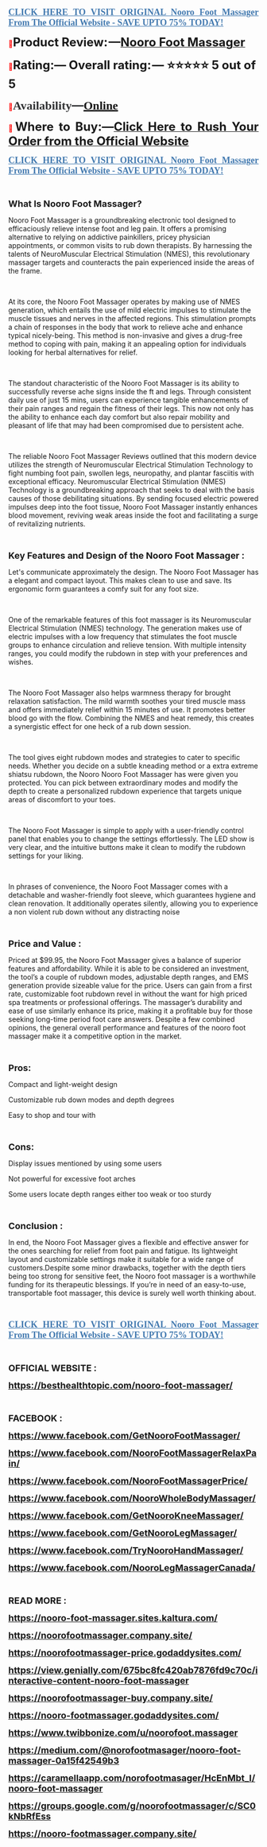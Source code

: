 <p align="justify"><strong><a href="https://besthealthtopic.com/nooro-foot-massager-buy/"><span style="color: #437ab0;"><span style="font-family: 'Linux Libertine G';"><span style="font-size: large;"><span lang="en-US"><u>CLICK HERE TO VISIT ORIGINAL Nooro Foot Massager From The Official Website - SAVE UPTO 75% TODAY!</u></span></span></span></span></a></strong></p>
<p align="justify"><span style="color: #ff0000;">📣</span><span style="font-size: x-large;"><span lang="en-US"><strong>Product Review: &mdash;</strong></span></span><a href="https://www.facebook.com/GetNooroFootMassager/" target="_blank"><span style="font-size: x-large;"><span lang="en-US"><strong>Nooro Foot Massager</strong></span></span></a></p>
<p><span style="color: #ff0000;">📣</span><span style="font-size: x-large;"><span lang="en-US"><strong>Rating:&mdash; Overall rating: &mdash; ⭐⭐⭐⭐⭐ 5 out of 5</strong></span></span></p>
<p><strong><span style="color: #ff0000;">📣</span></strong><strong><span style="color: #323335;"><span style="font-family: 'PT Serif', serif;"><span style="font-size: x-large;"><span lang="en-US"><strong>Availability</strong></span></span></span></span></strong><strong><span style="color: #323335;"><span style="font-size: x-large;">&mdash;</span></span></strong><strong><a href="https://www.facebook.com/NooroFootMassagerRelaxPain/" target="_blank"><span style="font-family: 'PT Serif', serif;"><span style="font-size: x-large;"><span lang="en-US"><u><strong>Online</strong></u></span></span></span></a></strong></p>
<p align="justify"><span style="color: #ff0000;">📣</span><span style="font-size: x-large;"><span lang="en-US"><strong>Where to Buy:&mdash;</strong></span></span><a href="https://www.facebook.com/NooroFootMassagerPrice/"><span style="font-size: x-large;"><strong>Click Here to Rush Your Order from the Official Website</strong></span></a></p>
<p align="justify"><strong><a href="https://besthealthtopic.com/nooro-foot-massager-buy/"><span style="color: #437ab0;"><span style="font-family: 'Linux Libertine G';"><span style="font-size: large;"><span lang="en-US"><u><strong>CLICK HERE TO VISIT ORIGINAL Nooro Foot Massager From The Official Website - SAVE UPTO 75% TODAY!</strong></u></span></span></span></span></a></strong></p>
<p>&nbsp;</p>
<p><span style="font-size: large;"><strong>What Is Nooro Foot Massager?</strong></span></p>
<p>Nooro Foot Massager is a groundbreaking electronic tool designed to efficaciously relieve intense foot and leg pain. It offers a promising alternative to relying on addictive painkillers, pricey physician appointments, or common visits to rub down therapists. By harnessing the talents of NeuroMuscular Electrical Stimulation (NMES), this revolutionary massager targets and counteracts the pain experienced inside the areas of the frame.</p>
<p>&nbsp;</p>
<p>At its core, the Nooro Foot Massager operates by making use of NMES generation, which entails the use of mild electric impulses to stimulate the muscle tissues and nerves in the affected regions. This stimulation prompts a chain of responses in the body that work to relieve ache and enhance typical nicely-being. This method is non-invasive and gives a drug-free method to coping with pain, making it an appealing option for individuals looking for herbal alternatives for relief.</p>
<p>&nbsp;</p>
<p>The standout characteristic of the Nooro Foot Massager is its ability to successfully reverse ache signs inside the ft and legs. Through consistent daily use of just 15 mins, users can experience tangible enhancements of their pain ranges and regain the fitness of their legs. This now not only has the ability to enhance each day comfort but also repair mobility and pleasant of life that may had been compromised due to persistent ache.</p>
<p>&nbsp;</p>
<p>The reliable Nooro Foot Massager Reviews outlined that this modern device utilizes the strength of Neuromuscular Electrical Stimulation Technology to fight numbing foot pain, swollen legs, neuropathy, and plantar fasciitis with exceptional efficacy. Neuromuscular Electrical Stimulation (NMES) Technology is a groundbreaking approach that seeks to deal with the basis causes of those debilitating situations. By sending focused electric powered impulses deep into the foot tissue, Nooro Foot Massager instantly enhances blood movement, reviving weak areas inside the foot and facilitating a surge of revitalizing nutrients.</p>
<p>&nbsp;</p>
<p><span style="font-size: large;"><strong>Key Features and Design of the Nooro Foot Massager :</strong></span></p>
<p>Let's communicate approximately the design. The Nooro Foot Massager has a elegant and compact layout. This makes clean to use and save. Its ergonomic form guarantees a comfy suit for any foot size.</p>
<p>&nbsp;</p>
<p>One of the remarkable features of this foot massager is its Neuromuscular Electrical Stimulation (NMES) technology. The generation makes use of electric impulses with a low frequency that stimulates the foot muscle groups to enhance circulation and relieve tension. With multiple intensity ranges, you could modify the rubdown in step with your preferences and wishes.</p>
<p>&nbsp;</p>
<p>The Nooro Foot Massager also helps warmness therapy for brought relaxation satisfaction. The mild warmth soothes your tired muscle mass and offers immediately relief within 15 minutes of use. It promotes better blood go with the flow. Combining the NMES and heat remedy, this creates a synergistic effect for one heck of a rub down session.</p>
<p>&nbsp;</p>
<p>The tool gives eight rubdown modes and strategies to cater to specific needs. Whether you decide on a subtle kneading method or a extra extreme shiatsu rubdown, the Nooro Nooro Foot Massager has were given you protected. You can pick between extraordinary modes and modify the depth to create a personalized rubdown experience that targets unique areas of discomfort to your toes.</p>
<p>&nbsp;</p>
<p>The Nooro Foot Massager is simple to apply with a user-friendly control panel that enables you to change the settings effortlessly. The LED show is very clear, and the intuitive buttons make it clean to modify the rubdown settings for your liking.</p>
<p>&nbsp;</p>
<p>In phrases of convenience, the Nooro Foot Massager comes with a detachable and washer-friendly foot sleeve, which guarantees hygiene and clean renovation. It additionally operates silently, allowing you to experience a non violent rub down without any distracting noise</p>
<p>&nbsp;</p>
<p><span style="font-size: large;"><strong>Price and Value :</strong></span></p>
<p>Priced at $99.95, the Nooro Foot Massager gives a balance of superior features and affordability. While it is able to be considered an investment, the tool&rsquo;s a couple of rubdown modes, adjustable depth ranges, and EMS generation provide sizeable value for the price. Users can gain from a first rate, customizable foot rubdown revel in without the want for high priced spa treatments or professional offerings. The massager&rsquo;s durability and ease of use similarly enhance its price, making it a profitable buy for those seeking long-time period foot care answers. Despite a few combined opinions, the general overall performance and features of the nooro foot massager make it a competitive option in the market.</p>
<p>&nbsp;</p>
<p><span style="font-size: large;"><strong>Pros:</strong></span></p>
<p>Compact and light-weight design</p>
<p>Customizable rub down modes and depth degrees</p>
<p>Easy to shop and tour with</p>
<p>&nbsp;</p>
<p><span style="font-size: large;"><strong>Cons:</strong></span></p>
<p>Display issues mentioned by using some users</p>
<p>Not powerful for excessive foot arches</p>
<p>Some users locate depth ranges either too weak or too sturdy</p>
<p>&nbsp;</p>
<p><span style="font-size: large;"><strong>Conclusion :</strong></span></p>
<p>In end, the Nooro Foot Massager gives a flexible and effective answer for the ones searching for relief from foot pain and fatigue. Its lightweight layout and customizable settings make it suitable for a wide range of customers.Despite some minor drawbacks, together with the depth tiers being too strong for sensitive feet, the Nooro foot massager is a worthwhile funding for its therapeutic blessings. If you&rsquo;re in need of an easy-to-use, transportable foot massager, this device is surely well worth thinking about.</p>
<p>&nbsp;</p>
<p align="justify"><strong><a href="https://besthealthtopic.com/nooro-foot-massager-buy/"><span style="color: #437ab0;"><span style="font-family: 'Linux Libertine G';"><span style="font-size: large;"><span lang="en-US"><u><strong>CLICK HERE TO VISIT ORIGINAL Nooro Foot Massager From The Official Website - SAVE UPTO 75% TODAY!</strong></u></span></span></span></span></a></strong></p>
<p align="justify">&nbsp;</p>
<p><span style="font-size: large;"><strong>OFFICIAL WEBSITE :</strong></span></p>
<p><span style="font-size: large;"><strong><a href="https://besthealthtopic.com/nooro-foot-massager/">https://besthealthtopic.com/nooro-foot-massager/</a></strong></span></p>
<p>&nbsp;</p>
<p><span style="font-size: large;"><strong>FACEBOOK :</strong></span></p>
<p><span style="font-size: large;"><strong><a href="https://www.facebook.com/GetNooroFootMassager/">https://www.facebook.com/GetNooroFootMassager/</a></strong></span></p>
<p><span style="font-size: large;"><strong><a href="https://www.facebook.com/NooroFootMassagerRelaxPain/">https://www.facebook.com/NooroFootMassagerRelaxPain/</a></strong></span></p>
<p><span style="font-size: large;"><strong><a href="https://www.facebook.com/NooroFootMassagerPrice/">https://www.facebook.com/NooroFootMassagerPrice/</a></strong></span></p>
<p><span style="font-size: large;"><strong><a href="https://www.facebook.com/NooroWholeBodyMassager/">https://www.facebook.com/NooroWholeBodyMassager/</a></strong></span></p>
<p><span style="font-size: large;"><strong><a href="https://www.facebook.com/GetNooroKneeMassager/">https://www.facebook.com/GetNooroKneeMassager/</a></strong></span></p>
<p><span style="font-size: large;"><strong><a href="https://www.facebook.com/GetNooroLegMassager/">https://www.facebook.com/GetNooroLegMassager/</a></strong></span></p>
<p><span style="font-size: large;"><strong><a href="https://www.facebook.com/TryNooroHandMassager/">https://www.facebook.com/TryNooroHandMassager/</a></strong></span></p>
<p><span style="font-size: large;"><strong><a href="https://www.facebook.com/NooroLegMassagerCanada/">https://www.facebook.com/NooroLegMassagerCanada/</a></strong></span></p>
<p>&nbsp;</p>
<p><span style="font-size: large;"><strong>READ MORE :</strong></span></p>
<p><span style="font-size: large;"><strong><a href="https://nooro-foot-massager.sites.kaltura.com/stage">https://nooro-foot-massager.sites.kaltura.com/</a></strong></span></p>
<p><span style="font-size: large;"><strong><a href="https://noorofootmassager.company.site/">https://noorofootmassager.company.site/</a></strong></span></p>
<p><span style="font-size: large;"><strong><a href="https://noorofootmassager-price.godaddysites.com/">https://noorofootmassager-price.godaddysites.com/</a></strong></span></p>
<p><span style="font-size: large;"><strong><a href="https://view.genially.com/675bc8fc420ab7876fd9c70c/interactive-content-nooro-foot-massager">https://view.genially.com/675bc8fc420ab7876fd9c70c/interactive-content-nooro-foot-massager</a></strong></span></p>
<p><span style="font-size: large;"><strong><a href="https://noorofootmassager-buy.company.site/">https://noorofootmassager-buy.company.site/</a></strong></span></p>
<p><span style="font-size: large;"><strong><a href="https://nooro-footmassager.godaddysites.com/">https://nooro-footmassager.godaddysites.com/</a></strong></span></p>
<p><span style="font-size: large;"><strong><a href="https://www.twibbonize.com/u/noorofoot.massager">https://www.twibbonize.com/u/noorofoot.massager</a></strong></span></p>
<p><span style="font-size: large;"><strong><a href="https://medium.com/@norofootmasager/nooro-foot-massager-0a15f42549b3">https://medium.com/@norofootmasager/nooro-foot-massager-0a15f42549b3</a></strong></span></p>
<p><span style="font-size: large;"><strong><a href="https://caramellaapp.com/norofootmasager/HcEnMbt_I/nooro-foot-massager">https://caramellaapp.com/norofootmasager/HcEnMbt_I/nooro-foot-massager</a></strong></span></p>
<p><span style="font-size: large;"><strong><a href="https://groups.google.com/g/noorofootmassager/c/SC0kNbRfEss">https://groups.google.com/g/noorofootmassager/c/SC0kNbRfEss</a></strong></span></p>
<p><span style="font-size: large;"><strong><a href="https://nooro-footmassager.company.site/">https://nooro-footmassager.company.site/</a></strong></span></p>
